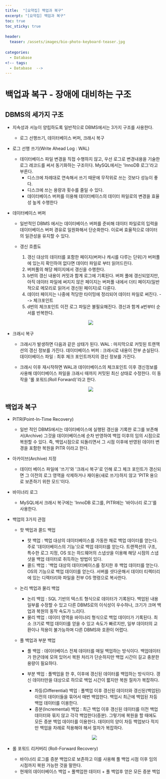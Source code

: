 ```yaml
---
title:  "[요약집] 백업과 복구"
excerpt: "[요약집] 백업과 복구"
toc: true
toc_sticky: true

header:
  teaser: /assets/images/bio-photo-keyboard-teaser.jpg

categories:
  - Database
<!-- tags:
  - Database  -->
---
```

# 백업과 복구 - 장애에 대비하는 구조

## DBMS의 세가지 구조
- 지속성과 서능이 양립하도록 일반적으로 DBMS에서는 3가지 구조를 사용한다. 
  - 로그 선행쓰기, 데이터베이스 버퍼, 크래시 복구

- 로그 선행 쓰기(Write Ahead Log : WAL)
  - 데이터베이스 파일 변경을 직접 수행하지 않고, 우선 로그로 변경내용을 기술한 로그 레코드를 써서 동기화하는 구조이다. MySQL에서는 'InnoDB 로그'라고 부른다.
    - 디스크에 차례대로 연속해서 쓰기 때문에 무작위로 쓰는 것보다 성능이 좋다.
    - 디스크에 쓰는 용량과 횟수를 줄일 수 있다.
    - 데이터베이스 버퍼를 이용해 데이터베이스의 데이터 파일로의 변경을 효율성 높게 수행한다

- 데이터베이스 버퍼 
  - 일반적인 DBMS 에서는 데이터베이스 버퍼를 준비해 데이터 파일로의 입력을 데이터베이스 버퍼 경유로 일원화해서 단순화한다. 이로써 효율적으로 데이터의 일관성을 유지할 수 있다.
  
  - 갱신 흐름도
    1. 갱신 대상의 데이터를 포함한 페이지(버퍼나 캐시를 다루는 단위)가 버퍼풀에 있는지 확인하여 없다면 데이터 파일로 부터 읽어드린다.
    2. 버퍼풀의 해당 페이지에서 갱신을 수행한다.
    3. b번의 갱신 내용이 커밋과 함계 로그에 기록된다. 버퍼 풀에 갱신되었지만, 아직 데이터 파일에 써지지 않은 페이지는 버퍼풀 내에서 더티 페이지(일반적으로 메모리로 읽어서 갱신된 페이지)로 다룬다.
    4. 데이터 페이지는 나중에 적당한 타이밍에 정리되어 데이터 파일로 써진다. --> 체크포인트
    5. d번의 체크포인트 이전 로그 파일은 불필요해진다. 갱신과 함계 a번부터 순서를 반복한다.


    <p align="center">
      <img src = "https://raw.githubusercontent.com/ronick-grammer/ronick-grammer.github.io/main/assets/images/DB/데이터 갱신 흐름도.JPG" width="85%">
    </p>

- 크래시 복구
  - 크래시가 발생하면 다음과 같은 상태가 된다.
    WAL : 마지막으로 커밋된 트랜잭션의 갱신 정보를 가진다.
    데이터베이스 버퍼 : 크래시로 내용이 전부 손실된다.
    데이터베이스 파일 : 최후 체크 포인트까지의 갱신 정보를 가진다. 
  
  - 크래시 이후 재시작하면 WAL과 데이터베이스의 체크포인트 이후 갱신정보를 사용해 데이터베이스 파일을 크래시 때까지 커밋된 최신 상태로 수정한다. 이 동작을 '롤 포워드(Roll Forward)'라고 한다.
    
    <p align="center">
      <img src = "https://raw.githubusercontent.com/ronick-grammer/ronick-grammer.github.io/main/assets/images/DB/크래시 복구.JPG" width="85%">
    </p>


## 백업과 복구

- PITR(Point-In-Time Recovery)
  - 일반 적인 DBMS에서는 데이터베이스에 실행된 갱신을 기록한 로그를 보존해서(Archive) 그것을 데이터베이스에 순차 반영하여 백업 이후의 임의 시점으로 복원할 수 있다.
  즉, 백업시점으로 되돌리면서 그 시점 이후에 반영된 데이터 변경을 포함한 복원을 PITR 이라고 한다.
  
- 아카이브(Archive) 지정
  - 데이터 베이스 파일에 '쓰기'와 '크래시 복구'로 인해 로그 체크 포인트가 갱신되면 그 이전의 로그 영역을 삭제하거나 재이용(새로 쓰기)하지 않고 'PITR 용으로 보존하기 위한 모드'이다.

- 바이너리 로그
  - MySQL에서 크래시 복구에는 'InnoDB 로그를, PITR에는 '바이너리 로그'를 사용한다.

- 백업의 3가지 관점
  - 핫 백업과 콜드 백업
    - 핫 백업 : 백업 대상의 데이터베이스를 가동한 채로 백업 데이터를 얻는다. 주로 '데이터베이스의 기능'으로 백업 데이터를 얻는다. 트랜잭션의 구조, 특수한 로그 지정, OS 또는 하드웨어의 스냅샷을
      이용해 해당 시점의 스냅샷을 백업 데이터로 취득하는 방법이 있다. 
    - 콜드 백업 : '백업 대상의 데이터베이스를 정지한 후 백업 데이터를 얻는다. OS의 기능으로 백업 데이터를 얻는다. 서버를 셧다운해서 데이터 티렉터리에 있는 디렉터리와 파일을 전부 OS 명령으로 복사한다.
 
  - 논리 백업과 물리 백업
    - 논리 백업 : SQL 기반의 텍스트 형식으로 데이터가 기록된다. 백업된 내용 일부를 수정할 수 있고 다른 DBMS로의 이식성이 우수하나, 크기가 크며 백업과 복원의 동작 속도가 느리다.
    - 물리 백업 : 데이터 영역을 바이너리 형식으로 백업 데이터가 기록된다. 최소 크기로 백업 데이터를 얻을 수 있고 속도가 빠르지만, 일부 데이터의 교환이나 적용이 불가능하며 다른 DBMS와 호환이 어렵다.

  - 풀 백업과 부분 백업
    - 풀 백업 : 데이터베이스 전체 데이터를 매일 백업하는 방식이다. 백업데이터가 한군데에 모여 있어서 복원 처리가 단순하지만 백업 시간이 길고 충분한 용량이 필요하다.
    - 부분 백업 : 풀백업을 한 후, 이후에 갱신된 데이터를 백업하는 방식이다. 갱신 데이터만을 대상으로 하므로 백업 시간이 짧지만 복원 절차가 복잡하다.
      - 차등(Differential) 백업 : 풀백업 이후 갱신된 데이터와 갱신된(백업된) 이전의 데이터들을 묶어서 매번 백업한다. 백업시 최근에 백업된 차등 백업 데이터를 이용한다. 
      - 증분(Incremental) 백업 : 최근 백업 이후 갱신된 데이터를 이전 백업 데이터와 묶지 않고 각각 백업한다(증분). 그렇기에 복원을 할 때에도 모든 증분 백업 데이터를 이용한다. 데이터의 양이 차등 백업보다
        적지만 백업을 차례로 적용해야 해서 절차가 복잡하다. 
        
      <p align= "center">
        <img src = "https://raw.githubusercontent.com/ronick-grammer/ronick-grammer.github.io/main/assets/images/DB/차등 백업과 증분 백업.JPG" width="70%">
      </p>
      
- 롤 포워드 리커버리 (Roll-Forward Recovery)
  - 바이너리 로그를 증분 백업으로 보존하고 이를 사용해 풀 백업 시점 이후 임의 시점까지 복원 가능한 것을 말한다.
  - 현재의 데이터베이스 백업 = 풀백업한 데이터 + 풀 백업후 얻은 모든 증분 백업






